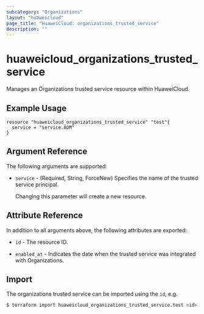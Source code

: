```yaml
---
subcategory: "Organizations"
layout: "huaweicloud"
page_title: "HuaweiCloud: organizations_trusted_service"
description: ""
---
```


# huaweicloud_organizations_trusted_service

Manages an Organizations trusted service resource within HuaweiCloud.

## Example Usage

```hcl
resource "huaweicloud_organizations_trusted_service" "test"{
  service = "service.AOM"
}
```

## Argument Reference

The following arguments are supported:

* `service` - (Required, String, ForceNew) Specifies the name of the trusted service principal.

  Changing this parameter will create a new resource.

## Attribute Reference

In addition to all arguments above, the following attributes are exported:

* `id` - The resource ID.

* `enabled_at` - Indicates the date when the trusted service was integrated with Organizations.

## Import

The organizations trusted service can be imported using the `id`, e.g.

```bash
$ terraform import huaweicloud_organizations_trusted_service.test <id>
```

